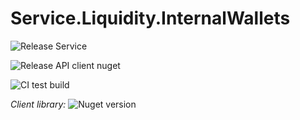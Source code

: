 # Service.Liquidity.InternalWallets

![Release Service](https://github.com/MyJetWallet/Service.Liquidity.InternalWallets/workflows/Release%20Service/badge.svg)

![Release API client nuget](https://github.com/MyJetWallet/Service.Liquidity.InternalWallets/workflows/Release%20API%20client%20nuget/badge.svg)

![CI test build](https://github.com/MyJetWallet/Service.Liquidity.InternalWallets/workflows/CI%20test%20build/badge.svg)

*Client library:* ![Nuget version](https://img.shields.io/nuget/v/MyJetWallet.Service.Liquidity.InternalWallets.Client?label=MyJetWallet.Service.Liquidity.InternalWallets.Client&style=social)

